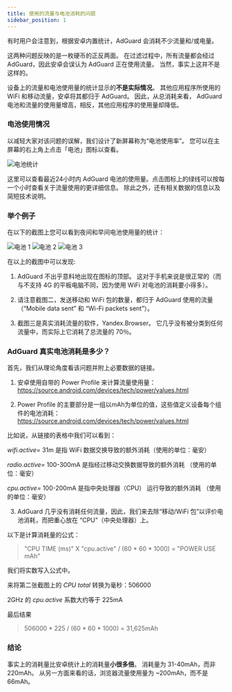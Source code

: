 ```yaml
---
title: 使用的流量与电池消耗的问题
sidebar_position: 1
---
```


有时用户会注意到，根据安卓内置统计，AdGuard 会消耗不少流量和/或电量。

这两种问题反映的是一枚硬币的正反两面。 在过滤过程中，所有流量都会经过 AdGuard，因此安卓会误认为 AdGuard 正在使用流量。 当然，事实上这并不是这样的。

设备上的流量和电池使用量的统计显示的**不是实际情况**。 其他应用程序所使用的 WiFi 和移动流量，安卓将其都归于 AdGuard。 因此，从总消耗来看， AdGuard 电池和流量的使用量增高，相反，其他应用程序的使用量却降低。

### 电池使用情况

以减轻大家对该问题的误解，我们设计了新屏幕称为“电池使用率”。 您可以在主屏幕的右上角上点击「电池」图标以查看。

![电池统计](https://cdn.adguard.com/content/kb/ad_blocker/android/solving_problems/battery/batterystats.png)

这里可以查看最近24小时内 AdGuard 电池的使用量。点击图标上的绿线可以按每一个小时查看关于流量使用的更详细信息。 除此之外，还有相关数据的信息以及简短技术说明。

### 举个例子

在以下的截图上您可以看到夜间和早间电池使用量的统计：

![电池 1](https://cdn.adguard.com/public/Adguard/kb/PicturesEN/battery_1.png) ![电池 2](https://cdn.adguard.com/public/Adguard/kb/PicturesEN/battery_2.png) ![电池 3](https://cdn.adguard.com/public/Adguard/kb/PicturesEN/battery_3.png)

在以上的截图中可以发现:

1. AdGuard 不出乎意料地出现在图标的顶部。 这对于手机来说是很正常的（而与不支持 4G 的平板电脑不同，因为使用 WiFi 对电池的消耗要小得多）。

2. 请注意截图二，发送移动和 WiFi 包的数量，都归于 AdGuard 使用的流量（“Mobile data sent” 和 “Wi-Fi packets sent”）。

3. 截图三是真实消耗流量的软件，Yandex.Browser。 它几乎没有被分类到任何流量中，而实际上它消耗了总流量的 70％。

### AdGuard 真实电池消耗是多少？

首先，我们从理论角度看该问题并附上必要数据的链接。

1. 安卓使用自带的 Power Profile 来计算流量使用量：<https://source.android.com/devices/tech/power/values.html>

2. Power Profile 的主要部分是一组以mAh为单位的值，这些值定义设备每个组件的电池消耗：<https://source.android.com/devices/tech/power/values.html>

比如说，从链接的表格中我们可以看到：

_wifi.active=_ 31m 是指 WiFi 数据交换导致的额外消耗（使用的单位：毫安）

_radio.active=_ 100-300mA 是指经过移动交换数据导致的额外消耗 （使用的单位：毫安）

_cpu.active=_ 100-200mA 是指中央处理器（CPU） 运行导致的额外消耗 （使用的单位：毫安）

3. AdGuard 几乎没有消耗任何流量，因此，我们来去除“移动/WiFi 包”以评价电池消耗，而把重心放在 “CPU”（中央处理器）上。

以下是计算消耗量的公式：
> "CPU TIME (ms)" X "cpu.active" / (60 * 60 * 1000) = "POWER USE mAh"

我们将实数写入公式中。

来将第二张截图上的 _CPU total_ 转换为毫秒：506000

2GHz 的 _cpu.active_ 系数大约等于 225mA

最后结果
> 506000 * 225 / (60 * 60 * 1000) = 31,625mAh

### 结论

事实上的消耗量比安卓统计上的消耗量**小很多倍**。 消耗量为 31-40mAh，而非 220mAh。 从另一方面来看的话，浏览器流量使用量为 ~200mAh，而不是 66mAh。